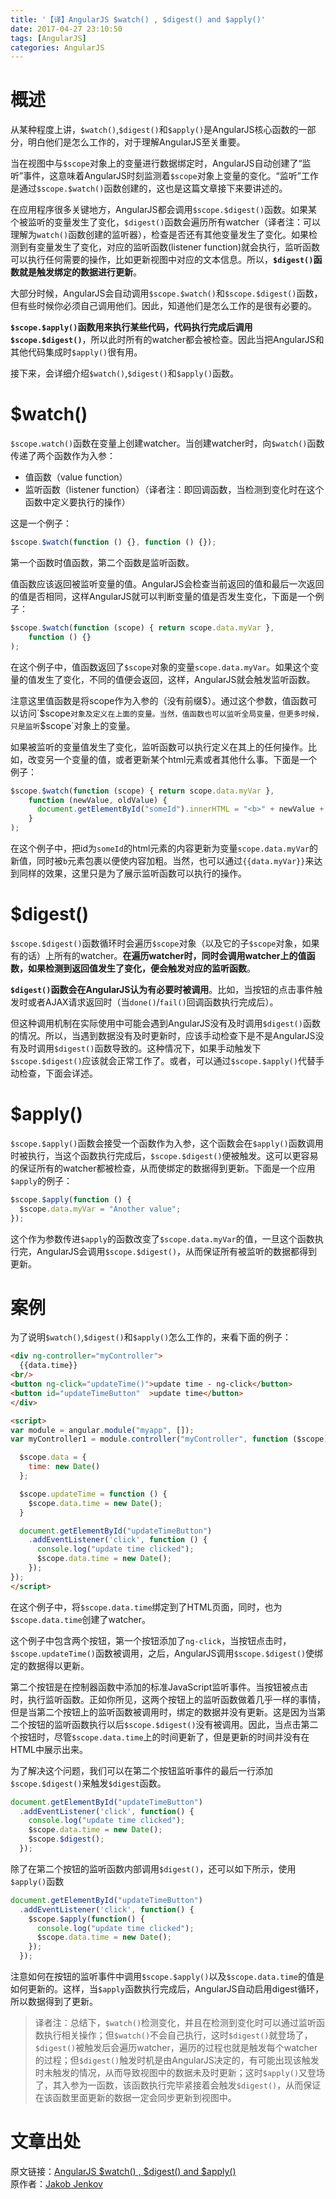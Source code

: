 ```yaml
---
title: '【译】AngularJS $watch() , $digest() and $apply()'
date: 2017-04-27 23:10:50
tags: [AngularJS]
categories: AngularJS
---
```


# 概述

从某种程度上讲，`$watch()`,`$digest()`和`$apply()`是AngularJS核心函数的一部分，明白他们是怎么工作的，对于理解AngularJS至关重要。   

当在视图中与`$scope`对象上的变量进行数据绑定时，AngularJS自动创建了“监听”事件，这意味着AngularJS时刻监测着`$scope`对象上变量的变化。“监听”工作是通过`$scope.$watch()`函数创建的，这也是这篇文章接下来要讲述的。   

在应用程序很多关键地方，AngularJS都会调用`$scope.$digest()`函数。如果某个被监听的变量发生了变化，`$digest()`函数会遍历所有watcher（译者注：可以理解为`watch()`函数创建的监听器），检查是否还有其他变量发生了变化。如果检测到有变量发生了变化，对应的监听函数(listener function)就会执行，监听函数可以执行任何需要的操作，比如更新视图中对应的文本信息。所以，**`$digest()`函数就是触发绑定的数据进行更新**。   

大部分时候，AngularJS会自动调用`$scope.$watch()`和`$scope.$digest()`函数，但有些时候你必须自己调用他们。因此，知道他们是怎么工作的是很有必要的。   

**`$scope.$apply()`函数用来执行某些代码，代码执行完成后调用`$scope.$digest()`**，所以此时所有的watcher都会被检查。因此当把AngularJS和其他代码集成时`$apply()`很有用。   

接下来，会详细介绍`$watch()`,`$digest()`和`$apply()`函数。   

# $watch()

`$scope.watch()`函数在变量上创建watcher。当创建watcher时，向`$watch()`函数传递了两个函数作为入参：   

- 值函数（value function）   
- 监听函数（listener function）（译者注：即回调函数，当检测到变化时在这个函数中定义要执行的操作）   

这是一个例子：   

```js
$scope.$watch(function () {}, function () {});
```

第一个函数时值函数，第二个函数是监听函数。   

值函数应该返回被监听变量的值。AngularJS会检查当前返回的值和最后一次返回的值是否相同，这样AngularJS就可以判断变量的值是否发生变化，下面是一个例子：   

```js
$scope.$watch(function (scope) { return scope.data.myVar },
    function () {}
);
```

在这个例子中，值函数返回了`$scope`对象的变量`scope.data.myVar`。如果这个变量的值发生了变化，不同的值便会返回，这样，AngularJS就会触发监听函数。   

注意这里值函数是将scope作为入参的（没有前缀$）。通过这个参数，值函数可以访问`$scope`对象及定义在上面的变量。当然，值函数也可以监听全局变量，但更多时候，只是监听`$scope`对象上的变量。   

如果被监听的变量值发生了变化，监听函数可以执行定义在其上的任何操作。比如，改变另一个变量的值，或者更新某个html元素或者其他什么事。下面是一个例子：   

```js
$scope.$watch(function (scope) { return scope.data.myVar },
    function (newValue, oldValue) {
      document.getElementById("someId").innerHTML = "<b>" + newValue + "</b>";
    }
);
```

在这个例子中，把id为`someId`的html元素的内容更新为变量`scope.data.myVar`的新值，同时被`b`元素包裹以便使内容加粗。当然，也可以通过`{{data.myVar}}`来达到同样的效果，这里只是为了展示监听函数可以执行的操作。   

# $digest()

`$scope.$digest()`函数循环时会遍历`$scope`对象（以及它的子`$scope`对象，如果有的话）上所有的watcher。**在遍历watcher时，同时会调用watcher上的值函数，如果检测到返回值发生了变化，便会触发对应的监听函数**。   

**`$digest()`函数会在AngularJS认为有必要时被调用**。比如，当按钮的点击事件触发时或者AJAX请求返回时（当`done()`/`fail()`回调函数执行完成后）。   

但这种调用机制在实际使用中可能会遇到AngularJS没有及时调用`$digest()`函数的情况。所以，当遇到数据没有及时更新时，应该手动检查下是不是AngularJS没有及时调用`$digest()`函数导致的。这种情况下，如果手动触发下`$scope.$digest()`应该就会正常工作了。或者，可以通过`$scope.$apply()`代替手动检查，下面会详述。   

# $apply()

`$scope.$apply()`函数会接受一个函数作为入参，这个函数会在`$apply()`函数调用时被执行，当这个函数执行完成后，`$scope.$digest()`便被触发。这可以更容易的保证所有的watcher都被检查，从而使绑定的数据得到更新。下面是一个应用`$apply`的例子：   

```js
$scope.$apply(function () {
  $scope.data.myVar = "Another value";
});
```

这个作为参数传进`$apply`的函数改变了`$scope.data.myVar`的值，一旦这个函数执行完，AngularJS会调用`$scope.$digest()`，从而保证所有被监听的数据都得到更新。   

# 案例

为了说明`$watch()`,`$digest()`和`$apply()`怎么工作的，来看下面的例子：   

```html
<div ng-controller="myController">
  {{data.time}}
<br/>
<button ng-click="updateTime()">update time - ng-click</button>
<button id="updateTimeButton"  >update time</button>
</div>

<script>
var module = angular.module("myapp", []);
var myController1 = module.controller("myController", function ($scope) {

  $scope.data = {
    time: new Date()
  };

  $scope.updateTime = function () {
    $scope.data.time = new Date();
  }

  document.getElementById("updateTimeButton")
    .addEventListener('click', function () {
      console.log("update time clicked");
      $scope.data.time = new Date();
    });
});
</script>
```

在这个例子中，将`$scope.data.time`绑定到了HTML页面，同时，也为`$scope.data.time`创建了watcher。   

这个例子中包含两个按钮，第一个按钮添加了`ng-click`，当按钮点击时，`$scope.updateTime()`函数被调用，之后，AngularJS调用`$scope.$digest()`使绑定的数据得以更新。 

第二个按钮是在控制器函数中添加的标准JavaScript监听事件。当按钮被点击时，执行监听函数。正如你所见，这两个按钮上的监听函数做着几乎一样的事情，但是当第二个按钮上的监听函数被调用时，绑定的数据并没有更新。这是因为当第二个按钮的监听函数执行以后`$scope.$digest()`没有被调用。因此，当点击第二个按钮时，尽管`$scope.data.time`上的时间更新了，但是更新的时间并没有在HTML中展示出来。   

为了解决这个问题，我们可以在第二个按钮监听事件的最后一行添加`$scope.$digest()`来触发`$digest`函数。   

```js
document.getElementById("updateTimeButton")
  .addEventListener('click', function() {
    console.log("update time clicked");
    $scope.data.time = new Date();
    $scope.$digest();
  });
```

除了在第二个按钮的监听函数内部调用`$digest()`，还可以如下所示，使用`$apply()`函数   

```js
document.getElementById("updateTimeButton")
  .addEventListener('click', function() {
    $scope.$apply(function() {
      console.log("update time clicked");
      $scope.data.time = new Date();
    });
  });
```

注意如何在按钮的监听事件中调用`$scope.$apply()`以及`$scope.data.time`的值是如何更新的。这样，当`$apply`函数执行完成后，AngularJS自动启用digest循环，所以数据得到了更新。   

> 译者注：总结下，`$watch()`检测变化，并且在检测到变化时可以通过监听函数执行相关操作；但`$watch()`不会自己执行，这时`$digest()`就登场了，`$digest()`被触发后会遍历watcher，遍历的过程也就是触发每个watcher的过程；但`$digest()`触发时机是由AngularJS决定的，有可能出现该触发时未触发的情况，从而导致视图中的数据未及时更新；这时`$apply()`又登场了，其入参为一函数，该函数执行完毕紧接着会触发`$digest()`，从而保证在该函数里面更新的数据一定会同步更新到视图中。   

# 文章出处

原文链接：[AngularJS $watch() , $digest() and $apply()](http://tutorials.jenkov.com/angularjs/watch-digest-apply.html)   
原作者：[Jakob Jenkov](https://twitter.com/jjenkov)